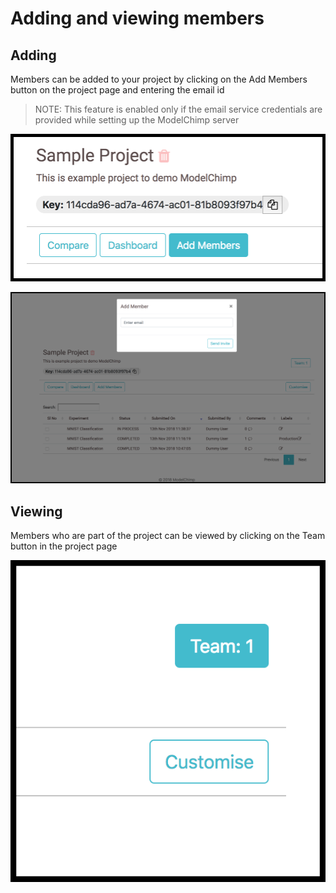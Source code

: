 # Adding and viewing members

## Adding

Members can be added to your project by clicking on the Add Members button on the project page and entering the email id

> NOTE: This feature is enabled only if the email service credentials are provided while setting up the ModelChimp server

![Screenshot](../img/24.png)

![Screenshot](../img/25.png)

## Viewing

Members who are part of the project can be viewed by clicking on the Team button in the project page

![Screenshot](../img/26.png)

